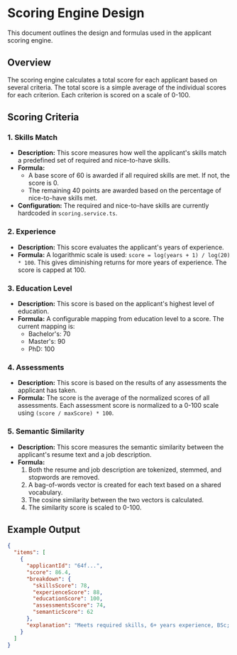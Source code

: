 # Scoring Engine Design

This document outlines the design and formulas used in the applicant scoring engine.

## Overview

The scoring engine calculates a total score for each applicant based on several criteria. The total score is a simple average of the individual scores for each criterion. Each criterion is scored on a scale of 0-100.

## Scoring Criteria

### 1. Skills Match

- **Description:** This score measures how well the applicant's skills match a predefined set of required and nice-to-have skills.
- **Formula:**
  - A base score of 60 is awarded if all required skills are met. If not, the score is 0.
  - The remaining 40 points are awarded based on the percentage of nice-to-have skills met.
- **Configuration:** The required and nice-to-have skills are currently hardcoded in `scoring.service.ts`.

### 2. Experience

- **Description:** This score evaluates the applicant's years of experience.
- **Formula:** A logarithmic scale is used: `score = log(years + 1) / log(20) * 100`. This gives diminishing returns for more years of experience. The score is capped at 100.

### 3. Education Level

- **Description:** This score is based on the applicant's highest level of education.
- **Formula:** A configurable mapping from education level to a score. The current mapping is:
  - Bachelor's: 70
  - Master's: 90
  - PhD: 100

### 4. Assessments

- **Description:** This score is based on the results of any assessments the applicant has taken.
- **Formula:** The score is the average of the normalized scores of all assessments. Each assessment score is normalized to a 0-100 scale using `(score / maxScore) * 100`.

### 5. Semantic Similarity

- **Description:** This score measures the semantic similarity between the applicant's resume text and a job description.
- **Formula:**
  1. Both the resume and job description are tokenized, stemmed, and stopwords are removed.
  2. A bag-of-words vector is created for each text based on a shared vocabulary.
  3. The cosine similarity between the two vectors is calculated.
  4. The similarity score is scaled to 0-100.

## Example Output

```json
{
  "items": [
    {
      "applicantId": "64f...",
      "score": 86.4,
      "breakdown": {
        "skillsScore": 78,
        "experienceScore": 88,
        "educationScore": 100,
        "assessmentsScore": 74,
        "semanticScore": 62
      },
      "explanation": "Meets required skills, 6+ years experience, BSc; strong assessment."
    }
  ]
}
```
